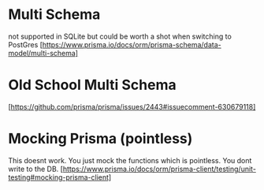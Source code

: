# Multi Schema
not supported in SQLite but could be worth a shot when switching to PostGres
[https://www.prisma.io/docs/orm/prisma-schema/data-model/multi-schema]

# Old School Multi Schema
[https://github.com/prisma/prisma/issues/2443#issuecomment-630679118]

# Mocking Prisma (pointless)
This doesnt work. You just mock the functions which is pointless. You dont write to the DB.
[https://www.prisma.io/docs/orm/prisma-client/testing/unit-testing#mocking-prisma-client]